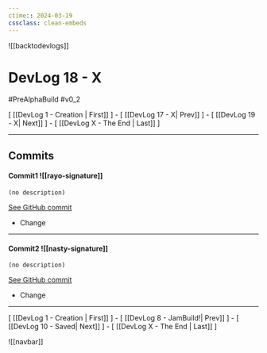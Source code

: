 ```yaml
---
ctime:: 2024-03-19
cssclass: clean-embeds
---
```

![[backtodevlogs]]
# DevLog 18 - X

#PreAlphaBuild #v0_2

\[ [[DevLog 1 - Creation | First]] \] - \[ [[DevLog 17 - X| Prev]] \] - \[ [[DevLog 19 - X| Next]] \] - \[ [[DevLog X - The End | Last]] \]

---

## Commits

#### Commit1 ![[rayo-signature]]
```
(no description)
```
[See GitHub commit](https://github.com/RayoROAR/GreenTop/commit/94fccd101820f5f4981c42513b5e8553e10253a6)

- Change



---

#### Commit2 ![[nasty-signature]]
```
(no description)
```
[See GitHub commit](https://github.com/RayoROAR/GreenTop/commit/94fccd101820f5f4981c42513b5e8553e10253a6)

- Change



---

\[ [[DevLog 1 - Creation | First]] \] - \[ [[DevLog 8 - JamBuild!| Prev]] \] - \[ [[DevLog 10 - Saved| Next]] \] - \[ [[DevLog X - The End | Last]] \]

![[navbar]]